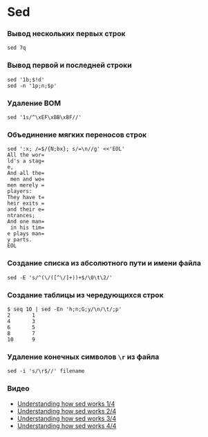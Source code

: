 # Sed

### Вывод нескольких первых строк

```shell
sed 7q
```

### Вывод первой и последней строки

```shell
sed '1b;$!d'
sed -n '1p;n;$p'
```


### Удаление BOM

```shell
sed '1s/^\xEF\xBB\xBF//'
```


### Объединение мягких переносов строк

```shell
sed ':x; /=$/{N;bx}; s/=\n//g' <<'EOL'
All the wor=
ld's a stag=
e,
And all the=
 men and wo=
men merely =
players:
They have t=
heir exits =
and their e=
ntrances;
And one man=
 in his tim=
e plays man=
y parts.
EOL
```

### Создание списка из абcолютного пути и имени файла

```shell
sed -E 's/^(\/([^\/]+))+$/\0\t\2/'
```

### Создание таблицы из чередующихся строк 

```
$ seq 10 | sed -En 'h;n;G;y/\n/\t/;p'
2       1
4       3
6       5
8       7
10      9
```

### Удаление конечных символов `\r` из файла

```shell
sed -i 's/\r$//' filename
```

### Видео
- [Understanding how sed works 1/4](https://www.youtube.com/watch?v=l0mKlIswojA)
- [Understanding how sed works 2/4](https://www.youtube.com/watch?v=4vr8Aao0Mfo)
- [Understanding how sed works 3/4](https://www.youtube.com/watch?v=P4ZcBrJ38I8)
- [Understanding how sed works 4/4](https://www.youtube.com/watch?v=W95wrzAgdWk)

